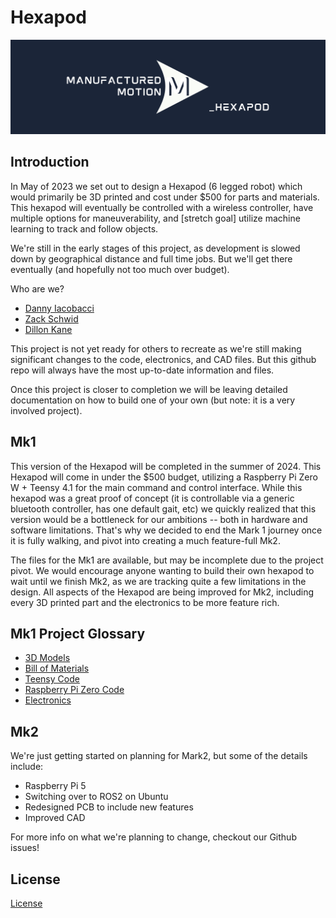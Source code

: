 # Hexapod

![Manufactured Motion Logo](Images/banner_w_hexapod.png)

## Introduction

In May of 2023 we set out to design a Hexapod (6 legged robot) which would primarily be 3D printed and cost under $500 for parts and materials. This hexapod will eventually be controlled with a wireless controller, have multiple options for maneuverability, and [stretch goal] utilize machine learning to track and follow objects.

We're still in the early stages of this project, as development is slowed down by geographical distance and full time jobs. But we'll get there eventually (and hopefully not too much over budget).

Who are we?

- [Danny Iacobacci](https://www.linkedin.com/in/diacobacci/)
- [Zack Schwid](https://www.linkedin.com/in/zacharyschwid/)
- [Dillon Kane](https://www.linkedin.com/in/dillonkane/)

This project is not yet ready for others to recreate as we're still making significant changes to the code, electronics, and CAD files. But this github repo will always have the most up-to-date information and files.

Once this project is closer to completion we will be leaving detailed documentation on how to build one of your own (but note: it is a very involved project).

## Mk1

This version of the Hexapod will be completed in the summer of 2024. This Hexapod will come in under the $500 budget, utilizing a Raspberry Pi Zero W + Teensy 4.1 for the main command and control interface. While this hexapod was a great proof of concept (it is controllable via a generic bluetooth controller, has one default gait, etc) we quickly realized that this version would be a bottleneck for our ambitions -- both in hardware and software limitations. That's why we decided to end the Mark 1 journey once it is fully walking, and pivot into creating a much feature-full Mk2.

The files for the Mk1 are available, but may be incomplete due to the project pivot. We would encourage anyone wanting to build their own hexapod to wait until we finish Mk2, as we are tracking quite a few limitations in the design. All aspects of the Hexapod are being improved for Mk2, including every 3D printed part and the electronics to be more feature rich.

## Mk1 Project Glossary

- [3D Models](<Mk1/Mk1 3D Prints>)
- [Bill of Materials](<Mk1/Mk1 Bill-of-Materials/BOM.md>)
- [Teensy Code](./HexapodController/)
- [Raspberry Pi Zero Code](<Mk1/Mk1_Hexapod_Command>)
- [Electronics](<./Mk1/Mk1 PCB>)

## Mk2

We're just getting started on planning for Mark2, but some of the details include:

- Raspberry Pi 5
- Switching over to ROS2 on Ubuntu
- Redesigned PCB to include new features
- Improved CAD

For more info on what we're planning to change, checkout our Github issues!

## License

[License](./LICENSE)
